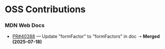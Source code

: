 # OSS Contributions

### MDN Web Docs
-  [PR#40388](https://github.com/mdn/content/pull/40388) — Update "formFactor" to "formFactors" in doc ➝ **Merged (2025-07-18)**

